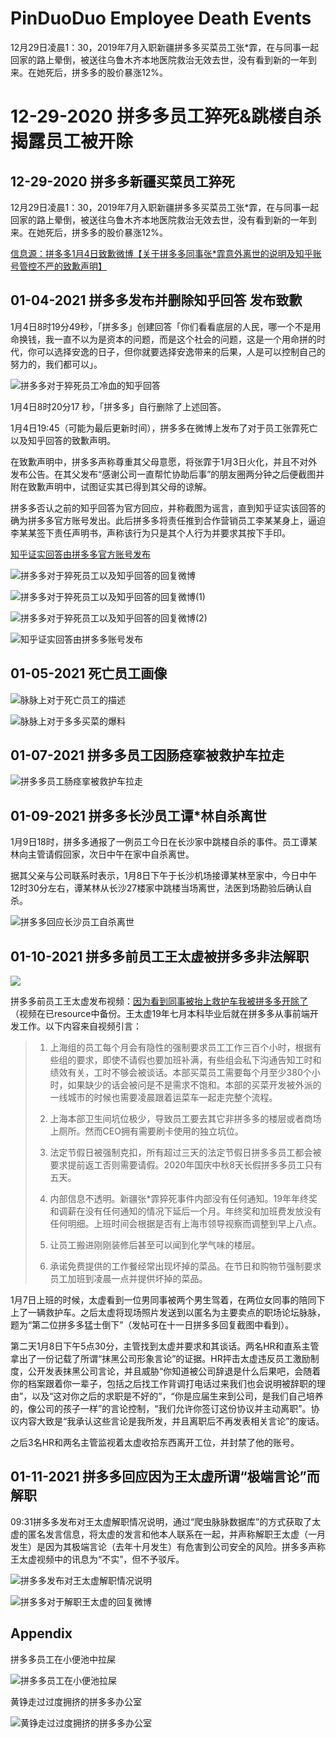 # PinDuoDuo Employee Death Events


12月29日凌晨1：30，2019年7月入职新疆拼多多买菜员工张*霏，在与同事一起回家的路上晕倒，被送往乌鲁木齐本地医院救治无效去世，没有看到新的一年到来。在她死后，拼多多的股价暴涨12%。

<!--more-->

# 12-29-2020 拼多多员工猝死&跳楼自杀 揭露员工被开除

## 12-29-2020 拼多多新疆买菜员工猝死

12月29日凌晨1：30，2019年7月入职新疆拼多多买菜员工张*霏，在与同事一起回家的路上晕倒，被送往乌鲁木齐本地医院救治无效去世，没有看到新的一年到来。在她死后，拼多多的股价暴涨12%。

[信息源：拼多多1月4日致歉微博【关于拼多多同事张*霏意外离世的说明及知乎账号管控不严的致歉声明】](https://weibo.com/u/5692605404?refer_flag=1005055014)

## 01-04-2021 拼多多发布并删除知乎回答 发布致歉

1月4日8时19分49秒，「拼多多」创建回答「你们看看底层的人民，哪一个不是用命换钱，我一直不以为是资本的问题，而是这个社会的问题，这是一个用命拼的时代，你可以选择安逸的日子，但你就要选择安逸带来的后果，人是可以控制自己的努力的，我们都可以」。

![拼多多对于猝死员工冷血的知乎回答](images/01-04-2021拼多多对于猝死员工冷血的知乎回答.jpg)

1月4日8时20分17 秒，「拼多多」自行删除了上述回答。

1月4日19:45（可能为最后更新时间），拼多多在微博上发布了对于员工张霏死亡以及知乎回答的致歉声明。

在致歉声明中，拼多多声称尊重其父母意愿，将张霏于1月3日火化，并且不对外发布公告。在其父发布“感谢公司一直帮忙协助后事”的朋友圈两分钟之后便截图并附在致歉声明中，试图证实其已得到其父母的谅解。

拼多多否认之前的知乎回答为官方回应，并称截图为谣言，直到知乎证实该回答的确为拼多多官方账号发出。此后拼多多将责任推到合作营销员工李某某身上，逼迫李某某签下责任声明书，声称该行为只是其个人行为并要求其按下手印。

[知乎证实回答由拼多多官方账号发布](https://www.zhihu.com/question/437783708)

![拼多多对于猝死员工以及知乎回答的回复微博](images/01-04-2021拼多多对于猝死员工以及知乎回答的回复微博.png)

![拼多多对于猝死员工以及知乎回答的回复微博(1)](images/01-04-2021拼多多对于猝死员工以及知乎回答的回复微博(1).jpg)

![拼多多对于猝死员工以及知乎回答的回复微博(2)](images/01-04-2021拼多多对于猝死员工以及知乎回答的回复微博(2).png)

![知乎证实回答由拼多多账号发布](images/01-04-2021知乎证实回答由拼多多账号发布.jpg)

## 01-05-2021 死亡员工画像

![脉脉上对于死亡员工的描述](images/01-05-2021脉脉上对于死亡员工的描述.jpg)

![脉脉上对于多多买菜的爆料](images/01-05-2021脉脉上对于多多买菜的爆料.jpg)

## 01-07-2021 拼多多员工因肠痉挛被救护车拉走

![拼多多员工肠痉挛被救护车拉走](images/01-07-2021拼多多员工肠痉挛被救护车拉走.jpg)

## 01-09-2021 拼多多长沙员工谭*林自杀离世

1月9日18时，拼多多通报了一例员工今日在长沙家中跳楼自杀的事件。员工谭某林向主管请假回家，次日中午在家中自杀离世。

据其父亲与公司联系时表示，1月8日下午于长沙机场接谭某林至家中，今日中午12时30分左右，谭某林从长沙27楼家中跳楼当场离世，法医到场勘验后确认自杀。

![拼多多回应长沙员工自杀离世](images/01-09-2021拼多多回应长沙员工自杀离世.png)

## 01-10-2021 拼多多前员工王太虚被拼多多非法解职

![](images/01-11-2021王太虚视频.png)

拼多多前员工王太虚发布视频：[因为看到同事被抬上救护车我被拼多多开除了](https://www.bilibili.com/video/BV1iT4y1N7AU) （视频在已resource中备份。王太虚19年七月本科毕业后就在拼多多从事前端开发工作。以下内容来自视频引言：

> 1. 上海组的员工每个月会有隐性的强制要求员工工作三百个小时，根据有些组的要求，即使不请假也要加班补满，有些组会私下沟通告知工时和绩效有关，工时不够会被谈话。本部买菜员工需要每个月至少380个小时，如果缺少的话会被问是不是需求不饱和。本部的买菜开发被外派的一线城市的时候也需要凌晨跟着运菜车一起走完整个流程。
>
> 2. 上海本部卫生间坑位极少，导致员工要去其它非拼多多的楼层或者商场上厕所。然而CEO拥有需要刷卡使用的独立坑位。
>
> 3. 法定节假日被强制克扣，所有超过三天的法定节假日拼多多员工都会被要求提前返工否则需要请假。2020年国庆中秋8天长假拼多多员工只有五天。
>
> 4. 内部信息不透明。新疆张*霏猝死事件内部没有任何通知。19年年终奖和调薪在没有任何通知的情况下延后一个月。年终奖和加班费发放没有任何明细。上班时间会根据是否有上海市领导视察而调整到早上八点。
> 5. 让员工搬进刚刚装修后甚至可以闻到化学气味的楼层。
> 6. 承诺免费提供的工作餐经常出现坏掉的菜品。在节日和购物节强制要求员工加班到凌晨一点并提供坏掉的菜品。

1月7日上班的时候，太虚看到一位男同事被两个男生驾着，在两位女同事的陪同下上了一辆救护车。之后太虚将现场照片发送到以匿名为主要卖点的职场论坛脉脉，题为“第二位拼多多猛士倒下”（发帖可在十一日拼多多回复截图中看到）。

第二天1月8日下午5点30分，主管找到太虚并要求和其谈话。两名HR和直系主管拿出了一份记载了所谓“抹黑公司形象言论”的证据。HR抨击太虚违反员工激励制度，公开发表抹黑公司言论，并且威胁“你知道被公司辞退是什么后果吧，会随着你的档案跟着你一辈子，包括之后找工作背调打电话过来我们也会说明被辞职的理由”，以及“这对你之后的求职是不好的”，“你是应届生来到公司，是我们自己培养的，像公司的孩子一样”的言论控制，“我们允许你签订这份协议并主动离职”。协议内容大致是“我承认这些言论是我所发，并且离职后不再发表相关言论”的废话。

之后3名HR和两名主管监视着太虚收拾东西离开工位，并封禁了他的账号。

## 01-11-2021 拼多多回应因为王太虚所谓“极端言论”而解职

09:31拼多多发布对王太虚解职情况说明，通过“爬虫脉脉数据库”的方式获取了太虚的匿名发言信息，将太虚的发言和他本人联系在一起，并声称解职王太虚（一月发生）是因为其极端言论（去年十月发生）有危害到公司安全的风险。拼多多声称王太虚视频中的讯息为“不实”，但不予驳斥。

![拼多多发布对王太虚解职情况说明](images/01-11-2021拼多多发布对王太虚解职情况说明.png)

![拼多多对于解职王太虚的回复微博](images/01-04-2021拼多多对于解职王太虚的回复微博.jpg)

## Appendix

拼多多员工在小便池中拉屎

![拼多多员工在小便池拉屎](images/A拼多多员工在小便池拉屎.jpg)

黄铮走过过度拥挤的拼多多办公室

![黄铮走过过度拥挤的拼多多办公室](images/A黄铮走过过度拥挤的拼多多办公室.jpg)

